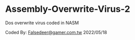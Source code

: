 # Assembly-Overwrite-Virus-2
Dos overwrite virus coded in NASM 
  
Coded By: Falsedeer@gamer.com.tw 2022/05/18
